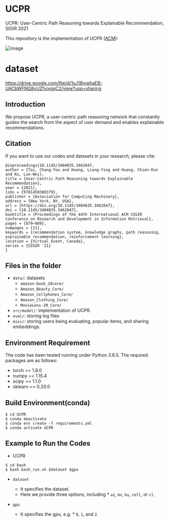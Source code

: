 # UCPR

UCPR: User-Centric Path Reasoning towards Explainable Recommendation, SIGIR 2021

This repository is the implementation of UCPR ([ACM](https://dl.acm.org/doi/10.1145/3404835.3462847)):

![image](https://user-images.githubusercontent.com/20666568/125889563-c0979eb7-fb67-44b2-af05-d1dce354bf7e.png)

# dataset

https://drive.google.com/file/d/1sJ18jvwhaEB-UACbWFNQ8vUZfvixgqC2/view?usp=sharing


## Introduction
We propose UCPR, a user-centric path reasoning network that constantly guides the search from the aspect of user demand and enables explainable recommendations. 

## Citation 
If you want to use our codes and datasets in your research, please cite:
```
@inproceedings{10.1145/3404835.3462847,
author = {Tai, Chang-You and Huang, Liang-Ying and Huang, Chien-Kun and Ku, Lun-Wei},
title = {User-Centric Path Reasoning towards Explainable Recommendation},
year = {2021},
isbn = {9781450380379},
publisher = {Association for Computing Machinery},
address = {New York, NY, USA},
url = {https://doi.org/10.1145/3404835.3462847},
doi = {10.1145/3404835.3462847},
booktitle = {Proceedings of the 44th International ACM SIGIR Conference on Research and Development in Information Retrieval},
pages = {879–889},
numpages = {11},
keywords = {recommendation system, knowledge graphs, path reasoning, explainable recommendation, reinforcement learning},
location = {Virtual Event, Canada},
series = {SIGIR '21}
}
```
## Files in the folder

- `data/`: datasets
  - `amazon-book_20core/`
  - `Amazon_Beauty_Core/`
  - `Amazon_Cellphones_Core/`
  - `Amazon_Clothing_Core/`
  - `MovieLens-1M_Core/`
- `src/model/`: implementation of UCPR.
- `eval/`: storing log files
- `misc/`: storing users being evaluating, popular items, and sharing embeddings.

## Environment Requirement
The code has been tested running under Python 3.6.5. The required packages are as follows:
* torch == 1.8.0
* numpy == 1.15.4
* scipy == 1.1.0
* sklearn == 0.20.0

## Build Environment(conda)
```
$ cd UCPR
$ conda deactivate
$ conda env create -f requirements.yml
$ conda activate UCPR
```

## Example to Run the Codes

* UCPR
```
$ cd bash
$ bash bash_run.sh $dataset $gpu
```

* `dataset`
  * It specifies the dataset.
  * Here we provide three options, including  * `az`, `mv`, `bu`, `cell`, or `cl`.

* `gpu`
  * It specifies the gpu, e.g. * `0`, `1`, and `2`.
